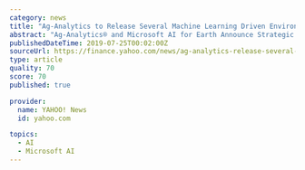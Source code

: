 ```yaml
---
category: news
title: "Ag-Analytics to Release Several Machine Learning Driven Environmental APIs on Azure, Supported by Microsoft's AI for Earth Program"
abstract: "Ag-Analytics® and Microsoft AI for Earth Announce Strategic Partnership ITHACA, N.Y., July 24, 2019 /PRNewswire/ -- Ag-Analytics®, through a new strategic partnership with Microsoft's AI for ..."
publishedDateTime: 2019-07-25T00:02:00Z
sourceUrl: https://finance.yahoo.com/news/ag-analytics-release-several-machine-212800002.html
type: article
quality: 70
score: 70
published: true

provider:
  name: YAHOO! News
  id: yahoo.com

topics:
  - AI
  - Microsoft AI
---
```

